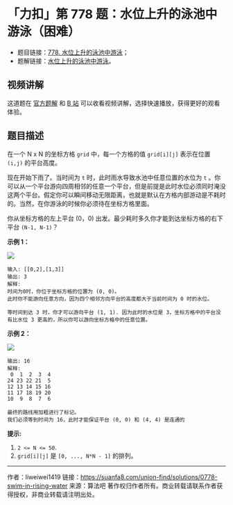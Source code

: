 # 「力扣」第 778 题：水位上升的泳池中游泳（困难）

- 题目链接：[778. 水位上升的泳池中游泳](https://leetcode-cn.com/problems/swim-in-rising-water/)；
- 题解链接：[水位上升的泳池中游泳](https://leetcode-cn.com/problems/swim-in-rising-water/solution/shui-wei-shang-sheng-de-yong-chi-zhong-y-862o/)。

## 视频讲解

这道题在 [官方题解](https://leetcode-cn.com/problems/swim-in-rising-water/solution/shui-wei-shang-sheng-de-yong-chi-zhong-y-862o/) 和 [B 站](https://www.bilibili.com/video/BV1kv4y1f7to) 可以收看视频讲解，选择快速播放，获得更好的观看体验。

## 题目描述

在一个 N x N 的坐标方格 `grid` 中，每一个方格的值 `grid[i][j]` 表示在位置 `(i,j)` 的平台高度。

现在开始下雨了。当时间为 `t` 时，此时雨水导致水池中任意位置的水位为 `t` 。你可以从一个平台游向四周相邻的任意一个平台，但是前提是此时水位必须同时淹没这两个平台。假定你可以瞬间移动无限距离，也就是默认在方格内部游动是不耗时的。当然，在你游泳的时候你必须待在坐标方格里面。

你从坐标方格的左上平台 (0，0) 出发。最少耗时多久你才能到达坐标方格的右下平台 `(N-1, N-1)`？

**示例 1：**

![](https://suanfa8-1252206550.cos.ap-shanghai.myqcloud.com/202305031704230.png)

```
输入: [[0,2],[1,3]]
输出: 3
解释:
时间为0时，你位于坐标方格的位置为 (0, 0)。
此时你不能游向任意方向，因为四个相邻方向平台的高度都大于当前时间为 0 时的水位。

等时间到达 3 时，你才可以游向平台 (1, 1). 因为此时的水位是 3，坐标方格中的平台没有比水位 3 更高的，所以你可以游向坐标方格中的任意位置。
```

**示例 2：**

![](https://suanfa8-1252206550.cos.ap-shanghai.myqcloud.com/202305031703525.png)

```
输出: 16
解释:
 0  1  2  3  4
24 23 22 21  5
12 13 14 15 16
11 17 18 19 20
10  9  8  7  6

最终的路线用加粗进行了标记。
我们必须等到时间为 16，此时才能保证平台 (0, 0) 和 (4, 4) 是连通的
```

**提示:**

1. `2 <= N <= 50`.
2. `grid[i][j]` 是 `[0, ..., N*N - 1]` 的排列。


---

作者：liweiwei1419
链接：https://suanfa8.com/union-find/solutions/0778-swim-in-rising-water
来源：算法吧
著作权归作者所有。商业转载请联系作者获得授权，非商业转载请注明出处。